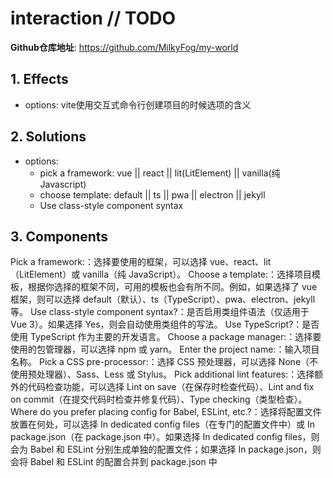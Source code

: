 # interaction // TODO

**Github仓库地址**: <https://github.com/MilkyFog/my-world>

## 1. **Effects**

- options: vite使用交互式命令行创建项目的时候选项的含义

## 2. **Solutions**

- options:
  - pick a framework: vue || react || lit(LitElement) || vanilla(纯Javascript)
  - choose template: default || ts || pwa || electron || jekyll
  - Use class-style component syntax

## 3. **Components**

Pick a framework:：选择要使用的框架，可以选择 vue、react、lit（LitElement）或 vanilla（纯 JavaScript）。
Choose a template:：选择项目模板，根据你选择的框架不同，可用的模板也会有所不同。例如，如果选择了 vue 框架，则可以选择 default（默认）、ts（TypeScript）、pwa、electron、jekyll 等。
Use class-style component syntax?：是否启用类组件语法（仅适用于 Vue 3）。如果选择 Yes，则会自动使用类组件的写法。
Use TypeScript?：是否使用 TypeScript 作为主要的开发语言。
Choose a package manager:：选择要使用的包管理器，可以选择 npm 或 yarn。
Enter the project name:：输入项目名称。
Pick a CSS pre-processor:：选择 CSS 预处理器，可以选择 None（不使用预处理器）、Sass、Less 或 Stylus。
Pick additional lint features:：选择额外的代码检查功能，可以选择 Lint on save（在保存时检查代码）、Lint and fix on commit（在提交代码时检查并修复代码）、Type checking（类型检查）。
Where do you prefer placing config for Babel, ESLint, etc.?：选择将配置文件放置在何处，可以选择 In dedicated config files（在专门的配置文件中）或 In package.json（在 package.json 中）。如果选择 In dedicated config files，则会为 Babel 和 ESLint 分别生成单独的配置文件；如果选择 In package.json，则会将 Babel 和 ESLint 的配置合并到 package.json 中
